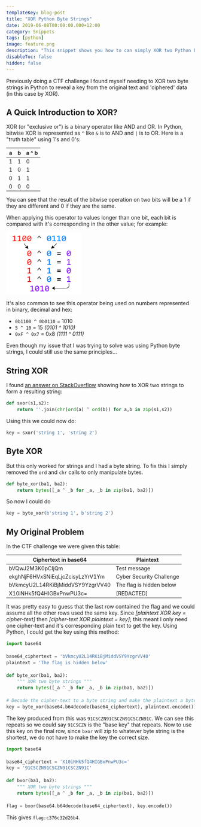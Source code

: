 ```yaml
---
templateKey: blog-post
title: "XOR Python Byte Strings"
date: 2019-06-08T00:00:00.000+12:00
category: Snippets
tags: [python]
image: feature.png
description: "This snippet shows you how to can simply XOR two Python byte strings using a function to produce another byte string."
disableToc: false
hidden: false
---
```


Previously doing a CTF challenge I found myself needing to XOR two byte strings in Python to reveal a key from the original text and 'ciphered' data (in this case by XOR).

## A Quick Introduction to XOR?

XOR (or "exclusive or") is a binary operator like AND and OR. In Python, bitwise XOR is represented as `^` like `&` is to AND and `|` is to OR. Here is a "truth table" using 1's and 0's:

| a   | b   | a ^ b |
| --- | --- | ----- |
| 1   | 1   | 0     |
| 1   | 0   | 1     |
| 0   | 1   | 1     |
| 0   | 0   | 0     |

You can see that the result of the bitwise operation on two bits will be a 1 if they are different and 0 if they are the same.

When applying this operator to values longer than one bit, each bit is compared with it's corresponding in the other value; for example:

![How to XOR Bits Demonstration](example-xor-bits.png)

It's also common to see this operator being used on numbers represented in binary, decimal and hex:

- `0b1100 ^ 0b0110` = 1010
- `5 ^ 10` = 15 _(0101 ^ 1010)_
- `0xF ^ 0x7` = 0x8 _(1111 ^ 0111)_

Even though my issue that I was trying to solve was using Python byte strings, I could still use the same principles...

## String XOR

I found [an answer on StackOverflow](https://stackoverflow.com/a/2612730/) showing how to XOR two strings to form a resulting string:

```python
def sxor(s1,s2):
    return ''.join(chr(ord(a) ^ ord(b)) for a,b in zip(s1,s2))
```

Using this we could now do:

```python
key = sxor('string 1', 'string 2')
```

## Byte XOR

But this only worked for strings and I had a byte string. To fix this I simply removed the `ord` and `chr` calls to only manipulate bytes.

```python
def byte_xor(ba1, ba2):
    return bytes([_a ^ _b for _a, _b in zip(ba1, ba2)])
```

So now I could do

```python
key = byte_xor(b'string 1', b'string 2')
```

## My Original Problem

In the CTF challenge we were given this table:

| Ciphertext in base64             | Plaintext                |
| -------------------------------- | ------------------------ |
| bVQwJ2M3K0pCIjQm                 | Test message             |
| ekghNjF6HVxSNiEqLjcZcisyLzYrV1Ym | Cyber Security Challenge |
| bVkmcyU2L14RKiBjMiddVSY9YzgrVV40 | The flag is hidden below |
| X10iNHk5fQ4HIGBxPnwPU3c=         | [REDACTED]               |

It was pretty easy to guess that the last row contained the flag and we could assume all the other rows used the same key. Since _[plaintext XOR key = cipher-text]_ then _[cipher-text XOR plaintext = key]_; this meant I only need one cipher-text and it's corresponding plain text to get the key. Using Python, I could get the key using this method:

```python
import base64

base64_ciphertext = 'bVkmcyU2L14RKiBjMiddVSY9YzgrVV40'
plaintext = 'The flag is hidden below'

def byte_xor(ba1, ba2):
    """ XOR two byte strings """
    return bytes([_a ^ _b for _a, _b in zip(ba1, ba2)])

# Decode the cipher-text to a byte string and make the plaintext a byte string
key = byte_xor(base64.b64decode(base64_ciphertext), plaintext.encode())
```

The key produced from this was `91CSCZN91CSCZN91CSCZN91C`. We can see this repeats so we could say `91CSCZN` is the "base key" that repeats. Now to use this key on the final row, since `bxor` will zip to whatever byte string is the shortest, we do not have to make the key the correct size.

```python
import base64

base64_ciphertext = 'X10iNHk5fQ4HIGBxPnwPU3c='
key = '91CSCZN91CSCZN91CSCZN91C'

def bxor(ba1, ba2):
    """ XOR two byte strings """
    return bytes([_a ^ _b for _a, _b in zip(ba1, ba2)])

flag = bxor(base64.b64decode(base64_ciphertext), key.encode())
```

This gives `flag:c376c32d26b4`.
